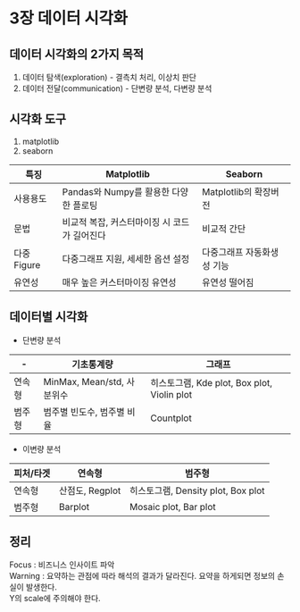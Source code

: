 # 3장 데이터 시각화

## 데이터 시각화의 2가지 목적
1. 데이터 탐색(exploration) - 결측치 처리, 이상치 판단
2. 데이터 전달(communication) - 단변량 분석, 다변량 분석


## 시각화 도구
1. matplotlib
2. seaborn  

특징|Matplotlib|Seaborn
-|-|-
사용용도|Pandas와 Numpy를 활용한 다양한 플로팅|Matplotlib의 확장버전
문법|비교적 복잡, 커스터마이징 시 코드가 길어진다|비교적 간단
다중 Figure |다중그래프 지원, 세세한 옵션 설정|다중그래프 자동화생성 기능
유연성|매우 높은 커스터마이징 유연성|유연성 떨어짐

## 데이터별 시각화
- 단변량 분석  
 
-|기초통계량|그래프
-|-|-
연속형|MinMax, Mean/std, 사분위수|히스토그램, Kde plot, Box plot, Violin plot
범주형|범주별 빈도수, 범주별 비율|Countplot

- 이변량 분석

피처/타겟|연속형|범주형
-|-|-
연속형|산점도, Regplot|히스토그램, Density plot, Box plot
범주형|Barplot|Mosaic plot, Bar plot

## 정리
Focus : 비즈니스 인사이트 파악  
Warning : 요약하는 관점에 따라 해석의 결과가 달라진다. 요약을 하게되면 정보의 손실이 발생한다.  
Y의 scale에 주의해야 한다.